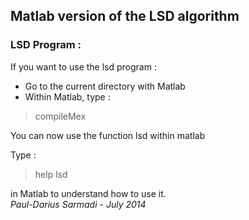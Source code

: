 ## Matlab version of the LSD algorithm

### LSD Program :

If you want to use the lsd program :
- Go to the current directory with Matlab
- Within Matlab, type :

>compileMex

You can now use the function lsd within matlab

Type :
  > help lsd  

in Matlab to understand how to use it.  
*Paul-Darius Sarmadi - July 2014*
